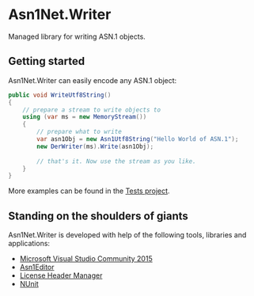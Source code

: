 # Asn1Net.Writer
Managed library for writing ASN.1 objects.

## Getting started ##
Asn1Net.Writer can easily encode any ASN.1 object:

```csharp
public void WriteUtf8String()
{
	// prepare a stream to write objects to
	using (var ms = new MemoryStream())
	{
		// prepare what to write
		var asn1Obj = new Asn1Utf8String("Hello World of ASN.1");
		new DerWriter(ms).Write(asn1Obj);
		
		// that's it. Now use the stream as you like.
	}
}
```

More examples can be found in the [Tests project](https://github.com/Asn1Net/Asn1Net.Writer/tree/master/src/Tests).

## Standing on the shoulders of giants ##
Asn1Net.Writer is developed with help of the following tools, libraries and applications:

- [Microsoft Visual Studio Community 2015](https://www.visualstudio.com/en-us/products/visual-studio-community-vs.aspx)
- [Asn1Editor](http://www.codeproject.com/Articles/4910/ASN-Editor)
- [License Header Manager](https://visualstudiogallery.msdn.microsoft.com/5647a099-77c9-4a49-91c3-94001828e99e)
- [NUnit](http://www.nunit.org/)
